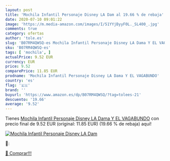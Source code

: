 ```yaml
---
layout: post
title: 'Mochila Infantil Personaje Disney LA Dam al 19.66 % de rebaja'
date: 2020-07-10 09:01:22
image: 'https://m.media-amazon.com/images/I/51YYjByyF0L._SL400_.jpg'
comments: true
category: ofertas
author: 'tole.es'
slug: 'B07RM4QWSQ-es Mochila Infantil Personaje Disney LA Dama Y EL VAGABUNDO'
sku: 'B07RM4QWSQ-es'
tags: [ 'mochila', ]
actualPrice: 9.52 EUR
currency: EUR
price: 9.52
comparePrice: 11.85 EUR
prodname: 'Mochila Infantil Personaje Disney LA Dama Y EL VAGABUNDO'
country: 'es'
flag: '🇪🇸'
brand: ''
buyurl: 'https://www.amazon.es/dp/B07RM4QWSQ/?tag=tolees-21'
descuento: '19.66'
average: '9.52'
---
```


Tienes [Mochila Infantil Personaje Disney LA Dama Y EL VAGABUNDO](https://www.amazon.es/dp/B07RM4QWSQ/?tag=tolees-21) con precio final de  9.52 EUR (original: 11.85 EUR) (19.66 %  de rebaja) aqui!

[![Mochila Infantil Personaje Disney LA Dam](https://m.media-amazon.com/images/I/51YYjByyF0L._SL400_.jpg)](https://www.amazon.es/dp/B07RM4QWSQ/?tag=tolees-21)

🔎:


[🛒 Comprar!!!](https://www.amazon.es/dp/B07RM4QWSQ/?tag=tolees-21)
